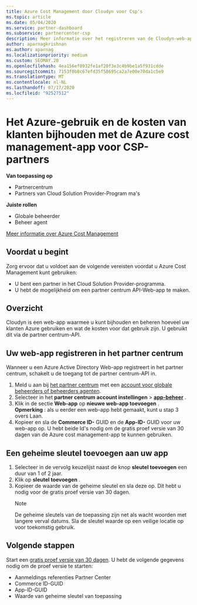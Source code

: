 ```yaml
---
title: Azure Cost Management door Cloudyn voor Csp's
ms.topic: article
ms.date: 05/04/2020
ms.service: partner-dashboard
ms.subservice: partnercenter-csp
description: Meer informatie over het registreren van de Cloudyn-web-app en het gebruik van een geheime sleutel voor IT in het partner centrum, zodat u de app kunt gebruiken om het Azure-gebruik en de kosten van klanten bij te houden.
author: aparnagkrishnan
ms.author: aparnag
ms.localizationpriority: medium
ms.custom: SEOMAY.20
ms.openlocfilehash: 4ea156ef0932fe1af20f3e3c4b9be1a5f931cdde
ms.sourcegitcommit: 7153f0b8c67efd35f58695ca2a7e00e70da1c5e9
ms.translationtype: MT
ms.contentlocale: nl-NL
ms.lasthandoff: 07/17/2020
ms.locfileid: "92527512"
---
```

# <a name="track-customer-azure-usage-and-costs-with-the-azure-cost-management-app-for-csp-partners"></a>Het Azure-gebruik en de kosten van klanten bijhouden met de Azure cost management-app voor CSP-partners  

**Van toepassing op**

- Partnercentrum
- Partners van Cloud Solution Provider-Program ma's

**Juiste rollen**

- Globale beheerder
- Beheer agent

[Meer informatie over Azure Cost Management](https://go.microsoft.com/fwlink/p/?linkid=857893)

## <a name="before-you-begin"></a>Voordat u begint
Zorg ervoor dat u voldoet aan de volgende vereisten voordat u Azure Cost Management kunt gebruiken:

- U bent een partner in het Cloud Solution Provider-programma.
- U hebt de mogelijkheid om een partner centrum API-Web-app te maken.

## <a name="overview"></a>Overzicht

Cloudyn is een web-app waarmee u kunt bijhouden en beheren hoeveel uw klanten Azure gebruiken en wat de kosten voor dat gebruik zijn. U gebruikt dit via de partner centrum-API.

## <a name="register-your-web-app-in-the-partner-center"></a>Uw web-app registreren in het partner centrum
Wanneer u een Azure Active Directory Web-app registreert in het partner centrum, schakelt u de toegang tot de partner centrum-API in. 
1.  Meld u aan bij [het partner centrum](https://partnercenter.microsoft.com/pcv/dashboard/overview) met een [account voor globale beheerders of beheerders agenten](create-user-accounts-and-set-permissions.md).
2.  Selecteer in het **partner centrum** **account instellingen** &gt; **[app-beheer](https://partnercenter.microsoft.com/pcv/apiintegration/appmanagement)** .
3.  Klik in de sectie **Web-app** op **nieuwe web-app toevoegen** .
<br> **Opmerking** : als u eerder een web-app hebt gemaakt, kunt u stap 3 overs Laan.
4.  Kopieer en sla de **Commerce ID-** GUID en de **App-ID-** GUID voor uw web-app op. U hebt beide Id's nodig om de gratis proef versie van 30 dagen van de Azure cost management-app te kunnen gebruiken.

## <a name="add-a-secret-key-to-your-app"></a>Een geheime sleutel toevoegen aan uw app
1. Selecteer in de vervolg keuzelijst naast de knop **sleutel toevoegen** een duur van 1 of 2 jaar.
2. Klik op **sleutel toevoegen** . 
3. Kopieer de waarde van de geheime sleutel en sla deze op. Dit hebt u nodig voor de gratis proef versie van 30 dagen.<br>
   > [!NOTE]  
   > De geheime sleutels van de toepassing zijn net als wacht woorden met langere verval datums. Sla de sleutel waarde op een veilige locatie op voor toekomstig gebruik.

## <a name="next-steps"></a>Volgende stappen
Start een [gratis proef versie van 30 dagen](https://go.microsoft.com/fwlink/?linkid=857895).
U hebt de volgende gegevens nodig om de proef versie te starten:
- Aanmeldings referenties Partner Center
- Commerce ID-GUID
- App-ID-GUID
- Waarde van geheime sleutel van toepassing
